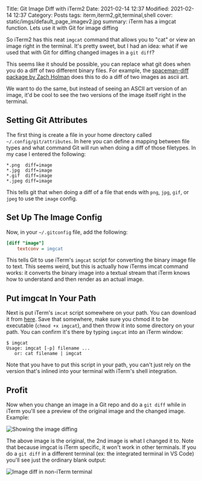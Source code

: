 Title: Git Image Diff with iTerm2
Date: 2021-02-14 12:37
Modified: 2021-02-14 12:37
Category: Posts
tags: iterm,iterm2,git,terminal,shell
cover: static/imgs/default_page_imagev2.jpg
summary: iTerm has a imgcat function. Lets use it with Git for image diffing

So iTerm2 has this neat `imgcat` command that allows you to "cat" or
view an image right in the terminal.  It's pretty sweet, but I had an
idea: what if we used that with Git for diffing changed images in a
`git diff`?

This seems like it should be possible, you can replace what git does
when you do a diff of two different binary files.  For example, the
[spaceman-diff package by Zach Holman](https://zachholman.com/posts/command-line-image-diffs/)
does this to do a diff of two images as ascii art.

We want to do the same, but instead of seeing an ASCII art version
of an image, it'd be cool to see the two versions of the image itself
right in the terminal.

## Setting Git Attributes

The first thing is create a file in your home directory called
`~/.config/git/attributes`.  In here you can define a mapping between file types
and what command Git will run when doing a diff of those filetypes.  In my case
I entered the following:

```config
*.png  diff=image
*.jpg  diff=image
*.gif  diff=image
*.jpeg diff=image
```

This tells git that when doing a diff of a file that ends with `png`, `jpg`,
`gif`, or `jpeg` to use the `image` config.

## Set Up The Image Config

Now, in your `~/.gitconfig` file, add the following:

```ini
[diff "image"]
    textconv = imgcat
```

This tells Git to use iTerm's `imgcat` script for converting the binary image
file to text.  This seems weird, but this is actually how iTerms imcat command
works: it converts the binary image into a textual stream that iTerm knows how
to understand and then render as an actual image.

## Put imgcat In Your Path

Next is put iTerm's `imcat` script somewhere on your path.  You can download it
from [here](https://iterm2.com/utilities/imgcat).  Save that somewhere, make sure
you chmod it to be executable (`chmod +x imgcat`), and then throw it into some
directory on your path.  You can confirm it's there by typing `imgcat` into an
iTerm window:

```shell
$ imgcat
Usage: imgcat [-p] filename ...
   or: cat filename | imgcat
```

Note that you have to put this script in your path, you can't just rely on the
version that's inlined into your terminal with iTerm's shell integration.

## Profit

Now when you change an image in a Git repo and do a `git diff` while in iTerm
you'll see a preview of the original image and the changed image.  Example:

![Showing the image diffing]({filename}/static/imgs/imgcatDiff.png)

The above image is the original, the 2nd image is what I changed it to.  Note
that because imgcat is iTerm specific, it won't work in other terminals.  If
you do a `git diff` in a different terminal (ex: the integrated terminal in
VS Code) you'll see just the ordinary blank output:

![Image diff in non-iTerm terminal]({filename}/static/imgs/imgcatdiffvscode.png)
